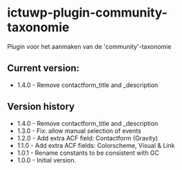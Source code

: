 # ictuwp-plugin-community-taxonomie
Plugin voor het aanmaken van de 'community'-taxonomie


## Current version:
* 1.4.0 - Remove contactform_title and _description

## Version history
* 1.4.0 - Remove contactform_title and _description
* 1.3.0 - Fix: allow manual selection of events
* 1.2.0 - Add extra ACF field: Contactform (Gravity)
* 1.1.0 - Add extra ACF fields: Colorscheme, Visual & Link
* 1.0.1 - Rename constants to be consistent with GC
* 1.0.0 - Initial version.

